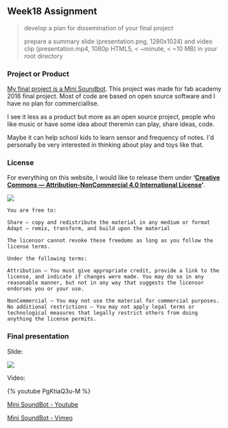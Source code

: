 ## Week18 Assignment

> develop a plan for dissemination of your final project
>
>   prepare a summary slide (presentation.png, 1280x1024) and video clip (presentation.mp4, 1080p HTML5, < ~minute, < ~10 MB)
      in your root directory

### Project or Product

[My final project is a Mini Soundbot](http://archive.fabacademy.org/archives/2016/fablabshenzhen/students/417/Project-Plan/). This project was made for fab academy 2016 final project. Most of code are based on open source software and I have no plan for commerciallise. 

I see it less as a product but more as an open source project, people who like music or have some idea about theremin can play, share ideas, code. 

Maybe it can help school kids to learn sensor and frequency of notes. I'd personally be very interested in thinking about play and toys like that.

### License

For everything on this website, I would like to release them under **‘[Creative Commons — Attribution-NonCommercial 4.0 International License](https://creativecommons.org/licenses/by-nc/4.0/)’**. 

![](https://i.creativecommons.org/l/by-nc/4.0/88x31.png)

```
You are free to:

Share — copy and redistribute the material in any medium or format
Adapt — remix, transform, and build upon the material

The licensor cannot revoke these freedoms as long as you follow the license terms.

Under the following terms:

Attribution — You must give appropriate credit, provide a link to the license, and indicate if changes were made. You may do so in any reasonable manner, but not in any way that suggests the licensor endorses you or your use.

NonCommercial — You may not use the material for commercial purposes.
No additional restrictions — You may not apply legal terms or technological measures that legally restrict others from doing anything the license permits.
```


### Final presentation
      
Slide:

![](http://7xjpra.com1.z0.glb.clouddn.com/presentation.png)

Video:
 
{% youtube PgKtiaQ3u-M %}

[Mini SoundBot - Youtube](https://youtu.be/PgKtiaQ3u-M)

[Mini SoundBot - Vimeo](https://vimeo.com/171525141)